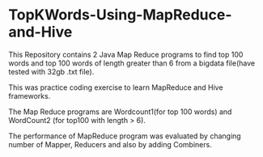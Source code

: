 # TopKWords-Using-MapReduce-and-Hive

This Repository contains 2 Java Map Reduce programs to find top 100 words and top 100 words of length greater than 6 
from a bigdata file(have tested with 32gb .txt file).

This was practice coding exercise to learn MapReduce and Hive frameworks. 


The Map Reduce programs are Wordcount1(for top 100 words) and WordCount2 (for top100 with length > 6). 

The performance of MapReduce program was evaluated by changing number of Mapper, Reducers and also by adding Combiners. 

